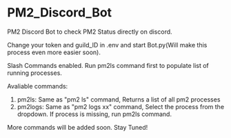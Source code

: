 # PM2_Discord_Bot
PM2 Discord Bot to check PM2 Status directly on discord.

Change your token and guild_ID in .env and start Bot.py(Will make this process even more easier soon).

Slash Commands enabled. Run pm2ls command first to populate list of running processes.

Avaliable commands:
1. pm2ls: Same as "pm2 ls" command, Returns a list of all pm2 processes
2. pm2logs: Same as "pm2 logs xx" command, Select the process from the dropdown. If process is missing, run pm2ls command.

More commands will be added soon. Stay Tuned!
